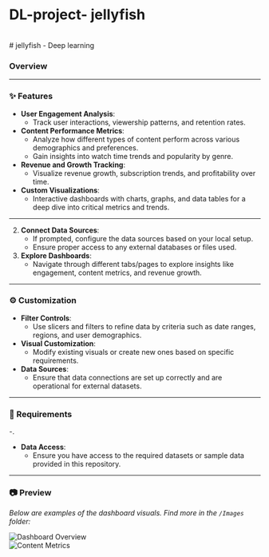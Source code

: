 # DL-project- jellyfish 
<br>
# jellyfish - Deep learning 

### Overview  


---

### ✨ Features  
- **User Engagement Analysis**:  
  - Track user interactions, viewership patterns, and retention rates.  
- **Content Performance Metrics**:  
  - Analyze how different types of content perform across various demographics and preferences.  
  - Gain insights into watch time trends and popularity by genre.  
- **Revenue and Growth Tracking**:  
  - Visualize revenue growth, subscription trends, and profitability over time.  
- **Custom Visualizations**:  
  - Interactive dashboards with charts, graphs, and data tables for a deep dive into critical metrics and trends.  

---

  
2. **Connect Data Sources**:  
   - If prompted, configure the data sources based on your local setup.  
   - Ensure proper access to any external databases or files used.  
3. **Explore Dashboards**:  
   - Navigate through different tabs/pages to explore insights like engagement, content metrics, and revenue growth.

---

### ⚙️ Customization  
- **Filter Controls**:  
  - Use slicers and filters to refine data by criteria such as date ranges, regions, and user demographics.  
- **Visual Customization**:  
  - Modify existing visuals or create new ones based on specific requirements.  
- **Data Sources**:  
  - Ensure that data connections are set up correctly and are operational for external datasets.  

---

### 🛑 Requirements  
-.  
- **Data Access**:  
  - Ensure you have access to the required datasets or sample data provided in this repository.  

---

### 📷 Preview  
*Below are examples of the dashboard visuals. Find more in the `/Images` folder:*  

![Dashboard Overview](Images/dashboard_overview.png)  
![Content Metrics](Images/content_metrics.png)
